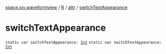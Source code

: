[space.siy.waveformview](../../index.md) / [R](../index.md) / [attr](index.md) / [switchTextAppearance](./switch-text-appearance.md)

# switchTextAppearance

`static var switchTextAppearance: `[`Int`](https://kotlinlang.org/api/latest/jvm/stdlib/kotlin/-int/index.html)
`static var switchTextAppearance: `[`Int`](https://kotlinlang.org/api/latest/jvm/stdlib/kotlin/-int/index.html)
